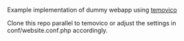 Example implementation of dummy webapp using [temovico](http://github.com/temovico/temovico)

Clone this repo parallel to temovico or adjust the settings in conf/website.conf.php accordingly. 

